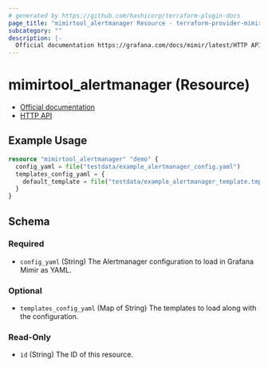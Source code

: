 ```yaml
---
# generated by https://github.com/hashicorp/terraform-plugin-docs
page_title: "mimirtool_alertmanager Resource - terraform-provider-mimirtool"
subcategory: ""
description: |-
  Official documentation https://grafana.com/docs/mimir/latest/HTTP API https://grafana.com/docs/mimir/latest/operators-guide/reference-http-api/#alertmanager
---
```


# mimirtool_alertmanager (Resource)

* [Official documentation](https://grafana.com/docs/mimir/latest/)
* [HTTP API](https://grafana.com/docs/mimir/latest/operators-guide/reference-http-api/#alertmanager)

## Example Usage

```terraform
resource "mimirtool_alertmanager" "demo" {
  config_yaml = file("testdata/example_alertmanager_config.yaml")
  templates_config_yaml = {
    default_template = file("testdata/example_alertmanager_template.tmpl")
  }
}
```

<!-- schema generated by tfplugindocs -->
## Schema

### Required

- `config_yaml` (String) The Alertmanager configuration to load in Grafana Mimir as YAML.

### Optional

- `templates_config_yaml` (Map of String) The templates to load along with the configuration.

### Read-Only

- `id` (String) The ID of this resource.
